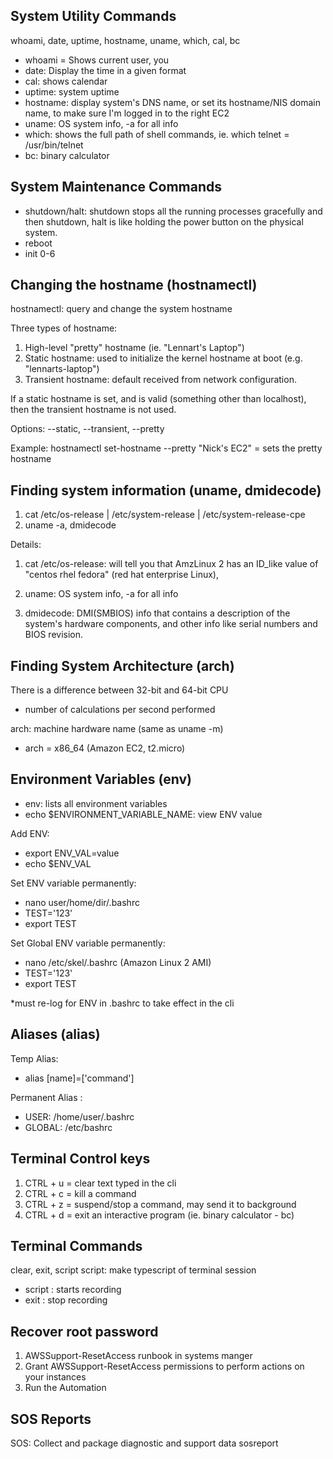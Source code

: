 ## System Utility Commands
whoami, date, uptime, hostname, uname, which, cal, bc
- whoami = Shows current user, you
- date: Display the time in a given format
- cal: shows calendar
- uptime: system uptime
- hostname: display system's DNS name, or set its hostname/NIS domain name, to make sure I'm logged in to the right EC2
- uname: OS system info, -a for all info
- which: shows the full path of shell commands, ie. which telnet = /usr/bin/telnet
- bc: binary calculator

## System Maintenance Commands
- shutdown/halt: shutdown stops all the running processes gracefully and then shutdown, halt is like holding the power button on the physical system.
- reboot
- init 0-6

## Changing the hostname (hostnamectl)
hostnamectl: query and change the system hostname

Three types of hostname:
1. High-level "pretty" hostname (ie. "Lennart's Laptop")
2. Static hostname: used to initialize the kernel hostname at boot (e.g. "lennarts-laptop")
3. Transient hostname: default received from network configuration. 

If a static hostname is set, and is valid (something other than localhost), then the transient hostname is not used.

Options:
--static, --transient, --pretty

Example:
hostnamectl set-hostname --pretty "Nick's EC2" = sets the pretty hostname

## Finding system information (uname, dmidecode)
1. cat /etc/os-release | /etc/system-release | /etc/system-release-cpe
2. uname -a, dmidecode

Details:
1. cat /etc/os-release: will tell you that AmzLinux 2 has an ID_like value of "centos rhel fedora" (red hat enterprise Linux), 

2. uname: OS system info, -a for all info

3. dmidecode: DMI(SMBIOS) info that contains a description of the system's  hardware components, and other info like serial numbers and BIOS revision. 

## Finding System Architecture (arch)
There is a difference between 32-bit and 64-bit CPU
- number of calculations per second performed

arch: machine hardware name (same as uname -m)
- arch = x86_64 (Amazon EC2, t2.micro)

## Environment Variables (env)
- env: lists all environment variables
- echo $ENVIRONMENT_VARIABLE_NAME: view ENV value

Add ENV:
- export ENV_VAL=value
- echo $ENV_VAL

Set ENV variable permanently:
- nano user/home/dir/.bashrc
- TEST='123'
- export TEST

Set Global ENV variable permanently:
- nano /etc/skel/.bashrc (Amazon Linux 2 AMI)
- TEST='123'
- export TEST

*must re-log for ENV in .bashrc to take effect in the cli 

## Aliases (alias)
Temp Alias:
- alias [name]=['command']

Permanent Alias :
- USER: /home/user/.bashrc
- GLOBAL: /etc/bashrc

## Terminal Control keys
1. CTRL + u = clear text typed in the cli
2. CTRL + c = kill a command
3. CTRL + z = suspend/stop a command, may send it to background
4. CTRL + d = exit an interactive program (ie. binary calculator - bc)

## Terminal Commands
clear, exit, script
script: make typescript of terminal session
- script <filename> : starts recording
- exit : stop recording

## Recover root password
<!-- https://docs.aws.amazon.com/systems-manager/latest/userguide/automation-ec2reset.html -->
1. AWSSupport-ResetAccess runbook in systems manger
2. Grant AWSSupport-ResetAccess permissions to perform actions on your instances
3. Run the Automation

## SOS Reports
SOS: Collect and package diagnostic and support data 
sosreport

